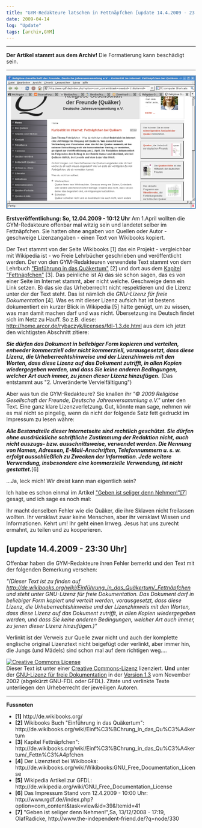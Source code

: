 ```yaml
---
title: "GYM-Redakteure latschen in Fettnäpfchen [update 14.4.2009 - 23:30 Uhr]"
date: 2009-04-14
log: "Update"
tags: [archiv,GYM]
---
```

<hr><b>Der Artikel stammt aus dem Archiv!</b> Die Formatierung kann beschädigt sein.<hr>

![gym_benutzt_wikibooks_text_0.png](gym_benutzt_wikibooks_text_0.png)


<b>Erstveröffentlichung: So, 12.04.2009 - 10:12 Uhr</b>
Am 1.April wollten die GYM-Redakteure offenbar mal witzig sein und landetet selber im Fettnäpfchen. Sie hatten ohne angaben von Quellen oder Autor - geschweige Lizenzangaben - einen Text von Wikibooks kopiert.
<!--break-->
Der Text stammt von der Seite Wikibooks [1] das ein Projekt - vergleichbar mit Wikipedia ist - wo Freie Lehrbücher geschrieben und veröffentlicht werden. Der von den GYM-Redakteuren verwendete Text stammt von dem Lehrbuch <a href="http://de.wikibooks.org/wiki/Einf%C3%BChrung_in_das_Qu%C3%A4kertum">"Einführung in das Quäkertum"</a> [2] und dort aus dem <a href="http://de.wikibooks.org/wiki/Einf%C3%BChrung_in_das_Qu%C3%A4kertum/_Fettn%C3%A4pfchen">Kapitel "Fettnäpfchen"</a> [3]. Das peinliche ist A) das sie schon sagen, das es von einer Seite im Internet stammt, aber nicht welche. Geschweige denn ein Link setzen. B) das sie das Urheberrecht nicht respektieren und die Lizenz unter der der Text steht. Das ist nämlich die <i>GNU-Lizenz für freie Dokumentation</i> [4]. Was es mit dieser Lizenz aufsich hat ist bestens dokumentiert ein kurzer Blick in Wikipedia [5] hätte genügt, um zu wissen, was man damit machen darf und was nicht. Übersetzung ins Deutsch findet sich im Netz zu Hauff. So z.B. diese: http://home.arcor.de/rybaczyk/licenses/fdl-1.3.de.html aus dem ich jetzt den wichtigsten Abschnitt zitiere:

<i><b>Sie dürfen das Dokument in beliebiger Form kopieren und verteilen, entweder kommerziell oder nicht kommerziell, vorausgesetzt, dass diese Lizenz, die Urheberrechtshinweise und der Lizenzhinweis mit den Worten, dass diese Lizenz auf das Dokument zutrifft, in allen Kopien wiedergegeben werden, und dass Sie keine anderen Bedingungen, welcher Art auch immer, zu jenen dieser Lizenz hinzufügen.</b></i>
(Das entstammt aus "2. Unveränderte Vervielfältigung")

Aber was tun die GYM-Redakteure? Sie knallen ihr <i>"© 2009 Religiöse Gesellschaft der Freunde, Deutsche Jahresversammlung e.V."</i> unter den Text. Eine ganz klare Lizenzverletzung. Gut, könnte man sage, nehmen wir es mal nicht so pingelig, wenn da nicht der folgende Satz fett gedruckt im Impressum zu lesen währe:

<i><b>Alle Bestandteile dieser Internetseite sind rechtlich geschützt. Sie dürfen ohne ausdrückliche schriftliche Zustimmung der Redaktion nicht, auch nicht auszugs- bzw. ausschnittsweise, verwendet werden. Die Nennung von Namen, Adressen, E-Mail-Anschriften, Telefonnummern u. s. w. erfolgt ausschließlich zu Zwecken der Information. Jede weitere Verwendung, insbesondere eine kommerzielle Verwendung, ist nicht gestattet.</b></i>[6]

...Ja, leck mich! Wir dreist kann man eigentlich sein?

Ich habe es schon einmal im Artikel <a href="http://www.the-independent-friend.de/?q=node/330">"Geben ist seliger denn Nehmen!"[7]</a> gesagt, und ich sage es noch mal:

Ihr macht denselben Fehler wie die Quäker, die ihre Sklaven nicht freilassen wollten. Ihr versklavt zwar keine Menschen, aber ihr versklavt Wissen und Informationen. Kehrt um! Ihr geht einen Irrweg. Jesus hat uns zurecht ermahnt, zu teilen und zu kooperieren.

## [update 14.4.2009 - 23:30 Uhr] ##

Offenbar haben die GYM-Redakteure ihren Fehler bemerkt und den Text mit der folgenden  Bemerkung  versehen:

<i>"(Dieser Text ist zu finden auf http://de.wikibooks.org/wiki/Einführung_in_das_Quäkertum/_Fettnäpfchen und steht unter GNU-Lizenz für freie Dokumentation. Das Dokument darf in beliebiger Form kopiert und verteilt werden, vorausgesetzt, dass diese Lizenz, die Urheberrechtshinweise und der Lizenzhinweis mit den Worten, dass diese Lizenz auf das Dokument zutrifft, in allen Kopien wiedergegeben werden, und dass Sie keine anderen Bedingungen, welcher Art auch immer, zu jenen dieser Lizenz hinzufügen.)"</i>

Verlinkt ist der Verweis zur Quelle zwar nicht und auch der komplette englische original Lizenztext nicht beigefügt oder verlinkt, aber immer hin, die Jungs (und Mädels) sind schon mal auf dem richtigen weg....

<a rel="license" href="http://creativecommons.org/licenses/by-sa/3.0/de/"><img alt="Creative Commons License" style="border-width:0" src="http://i.creativecommons.org/l/by-sa/3.0/de/88x31.png" /></a><br />Dieser <span xmlns:dc="http://purl.org/dc/elements/1.1/" href="http://purl.org/dc/dcmitype/Text" rel="dc:type">Text</span> ist unter einer <a rel="license" href="http://creativecommons.org/licenses/by-sa/3.0/de/">Creative Commons-Lizenz</a> lizenziert. <b>Und</b> unter der <a href="http://de.wikipedia.org/wiki/GFDL">GNU-Lizenz für freie Dokumentation</a> in der <a href="http://www.gnu.org/licenses/fdl-1.3.html">Version 1.3</a> vom November 2002 (abgekürzt GNU-FDL oder GFDL). Zitate und verlinkte Texte unterliegen den Urheberrecht der jeweiligen Autoren.

<hr>
<b>Fussnoten</b>
<ul>
<li> <b>[1]</b> http://de.wikibooks.org/ </li>
<li> <b>[2]</b> Wikibooks Buch "Einführung in das Quäkertum": http://de.wikibooks.org/wiki/Einf%C3%BChrung_in_das_Qu%C3%A4kertum </li>
<li> <b>[3]</b> Kapitel Fettnäpfchen": http://de.wikibooks.org/wiki/Einf%C3%BChrung_in_das_Qu%C3%A4kertum/_Fettn%C3%A4pfchen </li>
<li> <b>[4]</b> Der Lizenztext bei Wikibooks: http://de.wikibooks.org/wiki/Wikibooks:GNU_Free_Documentation_License </li>
<li> <b>[5]</b> Wikipedia Artikel zur GFDL: http://de.wikipedia.org/wiki/GNU_Free_Documentation_License </li>
<li> <b>[6]</b> Das Impressum Stand vom 12.4.2009 - 10:00 Uhr: http://www.rgdf.de//index.php?option=com_content&task=view&id=39&Itemid=41 </li>
<li> <b>[7]</b> "Geben ist seliger denn Nehmen!",Sa, 13/12/2008 - 17:19, OlafRadicke, http://www.the-independent-friend.de/?q=node/330 </li>
</ul>
